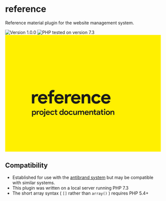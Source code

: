 # reference

Reference material plugin for the website management system.

![Version 1.0.0](https://img.shields.io/badge/Version-1.0.0-ffd000.svg?style=flat-square)
![PHP tested on version 7.3](https://img.shields.io/badge/PHP-tested%207.3-8892bf.svg?style=flat-square)
![cover image](https://raw.githubusercontent.com/antibrand/reference/master/cover.jpg)

## Compatibility

* Established for use with the [antibrand system](https://github.com/antibrand/system) but may be compatible with similar systems.
* This plugin was written on a local server running PHP 7.3
* The short array syntax ( `[]` rather than `array()` ) requires PHP 5.4+
